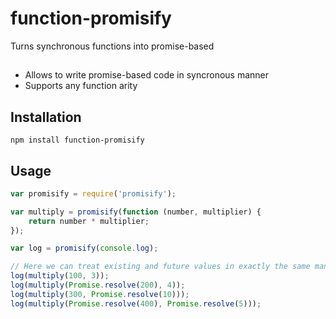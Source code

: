 # function-promisify
Turns synchronous functions into promise-based

##
- Allows to write promise-based code in syncronous manner
- Supports any function arity

## Installation

```
npm install function-promisify
```

## Usage

```javascript
var promisify = require('promisify');

var multiply = promisify(function (number, multiplier) {
    return number * multiplier;
});

var log = promisify(console.log);

// Here we can treat existing and future values in exactly the same manner
log(multiply(100, 3));
log(multiply(Promise.resolve(200), 4));
log(multiply(300, Promise.resolve(10)));
log(multiply(Promise.resolve(400), Promise.resolve(5)));
```
